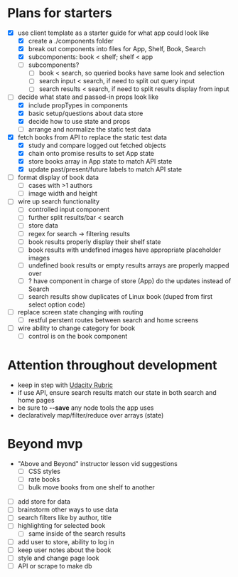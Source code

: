 # Plans for starters
- [X] use client template as a starter guide for what app could look like
    - [X] create a ./components folder
	- [X] break out components into files for App, Shelf, Book, Search
    - [X] subcomponents: book < shelf; shelf < app
    - [ ] subcomponents?
    	- [ ] book < search, so queried books have same look and selection
    	- [ ] search input < search, if need to split out query input
    	- [ ] search results < search, if need to split results display from input 
- [ ] decide what state and passed-in props look like
	- [X] include propTypes in components
	- [X] basic setup/questions about data store
	- [X] decide how to use state and props
	- [ ] arrange and normalize the static test data
- [X] fetch books from API to replace the static test data
	- [X] study and compare logged out fetched objects
	- [X] chain onto promise results to set App state
	- [X] store books array in App state to match API state
	- [X] update past/present/future labels to match API state
- [ ] format display of book data
	- [ ] cases with >1 authors
	- [ ] image width and height
- [ ] wire up search functionality
	- [ ] controlled input component
	- [ ] further split results/bar < search
	- [ ] store data
	- [ ] regex for search -> filtering results
	- [ ] book results properly display their shelf state
	- [ ] book results with undefined images have appropriate placeholder images
	- [ ] undefined book results or empty results arrays are properly mapped over
	- [ ] ? have component in charge of store (App) do the updates instead of Search
	- [ ] search results show duplicates of Linux book (duped from first select option code)
- [ ] replace screen state changing with routing
	- [ ] restful perstent routes between search and home screens
- [ ] wire ability to change category for book
	- [ ] control is on the book component

# Attention throughout development
- keep in step with [Udacity Rubric](https://review.udacity.com/#!/rubrics/918/view)
- if use API, ensure search results match our state in both search and home pages
- be sure to **--save** any node tools the app uses
- declaratively map/filter/reduce over arrays (state)

# Beyond mvp
- "Above and Beyond" instructor lesson vid suggestions
	- [ ] CSS styles
	- [ ] rate books
	- [ ] bulk move books from one shelf to another
- [ ] add store for data
- [ ] brainstorm other ways to use data 
- [ ] search filters like by author, title
- [ ] highlighting for selected book
	- [ ] same inside of the search results
- [ ] add user to store, ability to log in
- [ ] keep user notes about the book
- [ ] style and change page look
- [ ] API or scrape to make db
